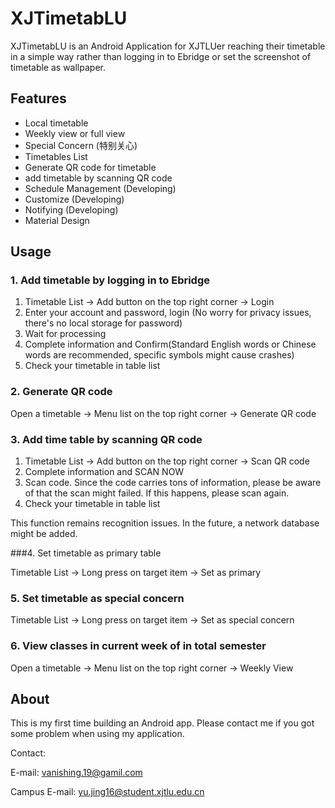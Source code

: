 # XJTimetabLU

XJTimetabLU is an Android Application for XJTLUer reaching their timetable in a simple way rather than logging in to Ebridge or set the screenshot of timetable as wallpaper. 

## Features

- Local timetable
- Weekly view or full view
- Special Concern (特别关心)
- Timetables List
- Generate QR code for timetable
- add timetable by scanning QR code
- Schedule Management (Developing)
- Customize (Developing)
- Notifying (Developing)
- Material Design

## Usage

### 1. Add timetable by logging in to Ebridge 

1. Timetable List -> Add button on the top right corner -> Login
2. Enter your account and password, login (No worry for privacy issues, there's no local storage for password)
3. Wait for processing
4. Complete information and Confirm(Standard English words or Chinese words are recommended, specific symbols might cause crashes) 
5. Check your timetable in table list

### 2. Generate QR code

Open a timetable -> Menu list on the top right corner -> Generate QR code

### 3. Add time table by scanning QR code

1. Timetable List -> Add button on the top right corner -> Scan QR code
2. Complete information and SCAN NOW
3. Scan code. Since the code carries tons of information, please be aware of that the scan might failed. If this happens, please scan again. 
4. Check your timetable in table list


This function remains recognition issues. In the future, a network database might be added. 

###4. Set timetable as primary table 

Timetable List -> Long press on target item -> Set as primary

### 5. Set timetable as special concern

Timetable List -> Long press on target item -> Set as special concern

### 6. View classes in current week of in total semester

Open a timetable -> Menu list on the top right corner -> Weekly View

## About

This is my first time building an Android app. Please contact me if you got some problem when using my application. 

Contact: 

E-mail: vanishing.19@gamil.com

Campus E-mail: yu.jing16@student.xjtlu.edu.cn